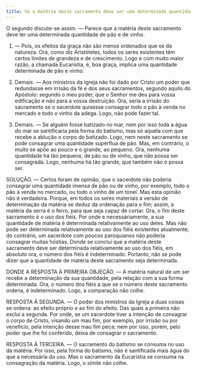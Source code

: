 ```yaml
---
title: Se a matéria deste sacramento deve ser uma determinada quantidade de pão e de vinho
---
```


O segundo discute-se assim. — Parece que a matéria deste sacramento deve ter uma determinada quantidade de pão e de vinho.  

1. — Pois, os efeitos da graça não são menos ordenados que os da natureza. Ora, como diz Aristóteles, todos os seres existentes têm certos limites de grandeza e de crescimento. Logo e com muito maior razão, a chamada Eucaristia, é, boa graça, implica uma quantidade determinada de pão e vinho.  

2. Demais. — Aos ministros da Igreja não foi dado por Cristo um poder que redundasse em irrisão da fé e dos seus sacramentos, segundo aquilo do Apóstolo: segundo o meu poder, que o Senhor me deu para vossa edificação e não para a vossa destruição. Ora, seria a irrisão do sacramento se o sacerdote quisesse consagrar todo o pão à venda no mercado e todo o vinho da adega. Logo, não pode fazer tal.  

3. Demais. — Se alguém fosse batizado no mar, nem por isso toda a água do mar se santificaria pela forma do batismo, mas só aquela com que recebe a ablução o corpo do batizado. Logo, nem neste sacramento se pode consagrar uma quantidade supérflua de pão.  Mas, em contrário, o muito se apõe ao pouco e o grande, ao pequeno. Ora, nenhuma quantidade há tão pequena, de pão ou de vinho, que não possa ser consagrada. Logo, nenhuma há tão grande, que também não o possa ser.  

SOLUÇÃO. — Certos foram de opinião, que o sacerdote não poderia consagrar uma quantidade imensa de pão ou de vinho, por exemplo, todo o pão à venda no mercado, ou todo o vinho de um tonel. Mas esta opinião não é verdadeira. Porque, em todos os seres materiais a versão de determinação da matéria se deduz da ordenação para o fim; assim, a matéria da serra é o ferro, para que seja capaz de cortar. Ora, o fim deste sacramento é o uso dos fiéis. Por onde e necessàriamente, a sua quantidade de matéria é determinada relativamente ao uso deles. Mas não pode ser determinada relativamente ao uso dos fiéis existentes atualmente; do contrário, um sacerdote com poucos paroquianos não poderia consagrar muitas hóstias. Donde se conclui que a matéria deste sacramento deve ser determinada relativamente ao uso dos fiéis, em absoluto ora, o número dos fiéis é indeterminado. Portanto, não se pode dizer que a quantidade de matéria deste sacramento seja determinada.  

DONDE A RESPOSTA À PRIMEIRA OBJEÇÃO. — A matéria natural de um ser recebe a determinação da sua quantidade, pela relação com a sua forma determinada. Ora, o número dos fiéis a que se o número deste sacramento ordena, é indeterminado. Logo, a comparação não colhe.  

RESPOSTA À SEGUNDA. — O poder dos ministros da Igreja a duas coisas se ordena: ao efeito próprio e ao fim do efeito. Das quais a primeira não exclui a segunda. Por onde, se um sacerdote tiver a intenção de consagrar o corpo de Cristo, visando um mau fim, por exemplo, por irrisão ou por venefício, pela intenção desse mau fim peca; nem por isso, porém, pelo poder que lhe foi conferido, deixa de consagrar o sacramento.  

RESPOSTA À TERCEIRA. — O sacramento do batismo se consuma no uso da matéria. Por isso, pela forma do batismo, não é santificada mais água do que a necessária do uso. Mas o sacramento da Eucaristia se consuma na consagração da matéria. Logo, o símile não colhe.